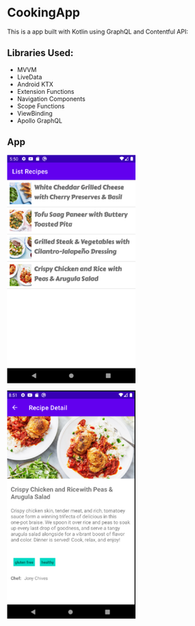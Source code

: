 # CookingApp

This is a app built with Kotlin using GraphQL and Contentful API:

## Libraries Used:

- MVVM
- LiveData
- Android KTX
- Extension Functions
- Navigation Components
- Scope Functions
- ViewBinding
- Apollo GraphQL


## App


![Welcome CookingApp](screenshots/list_recipes.png)

![Welcome CookingApp](screenshots/detail_recipes.png)
